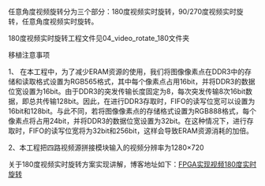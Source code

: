 任意角度视频旋转分为三个部分：180度视频实时旋转，90/270度视频实时旋转，任意角度视频实时旋转。

180度视频实时旋转工程文件见04_video_rotate_180文件夹



移植注意事项

1、 在本工程中，为了减少ERAM资源的使用，我们将图像像素点在DDR3中的存储和读取格式设置为RGB565格式，其中每个像素点占用16bit，并将DDR3的数据位宽设置为16bit。由于DDR3的突发传输长度固定为8，每次突发传输8次16bit数据，即总共传输128bit。因此，在进行DDR3存取时，FIFO的读写位宽可以设置为16bit和128bit。与此不同，若将图像像素点的存储格式设置为RGB888格式，每个像素点将占用24bit，并将DDR3的数据位宽设置为32bit。在这种情况下，进行存取时，FIFO的读写位宽将为32bit和256bit，这样会导致ERAM资源消耗的加倍。

2、本工程把四路视频源拼接模块输入的视频分辨率为1280×720


关于180度视频实时旋转方案实现讲解，博客地址如下：[FPGA实现视频180度实时旋转](https://blog.csdn.net/weixin_53015183/article/details/145122071?spm=1001.2014.3001.5502)